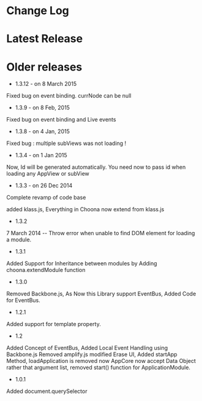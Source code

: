 
Change Log
===========

Latest Release
===============


Older releases
=============
* 1.3.12 - on 8 March 2015

Fixed bug on event binding. currNode can be null

* 1.3.9 - on 8 Feb, 2015

Fixed bug on event binding and Live events

* 1.3.8 - on 4 Jan, 2015

Fixed bug : multiple subViews was not loading !

* 1.3.4 - on 1 Jan 2015

Now, Id will be generated automatically. You need now to pass id when loading any AppView or subView

* 1.3.3 - on 26 Dec 2014

Complete revamp of code base

added klass.js, Everything in Choona now extend from klass.js

* 1.3.2		

7 March 2014 -- Throw error when unable to find DOM element for loading a module.
 
* 1.3.1		

Added Support for Inheritance between modules by
            Adding choona.extendModule function

* 1.3.0		

Removed Backbone.js, As Now this Library support EventBus,
            Added Code for EventBus.

* 1.2.1		

Added support for template property.
            
* 1.2 		

Added Concept of EventBus,
            Added Local Event Handling using Backbone.js
            Removed amplify.js
            modified Erase UI, 
            Added startApp Method, loadApplication is removed now
            AppCore now accept Data Object rather that argument list,
            removed start() function for ApplicationModule.

* 1.0.1		

Added document.querySelector
